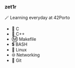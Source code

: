 ### zet1r
🪄 Learning everyday at 42Porto  
- 🔹 C  
- 🔷 C++  
- Ⓜ️ Makefile  
- 💲 BASH  
- 🐧 Linux  
- 🌐 Networking  
- 🔶 Git  
<!--
**zetir/zetir** is a ✨ _special_ ✨ repository because its `README.md` (this file) appears on your GitHub profile.

Here are some ideas to get you started:

- 🔭 I’m currently working on ...
- 🌱 I’m currently learning ...
- 👯 I’m looking to collaborate on ...
- 🤔 I’m looking for help with ...
- 💬 Ask me about ...
- 📫 How to reach me: ...
- 😄 Pronouns: ...
- ⚡ Fun fact: ...
-->
